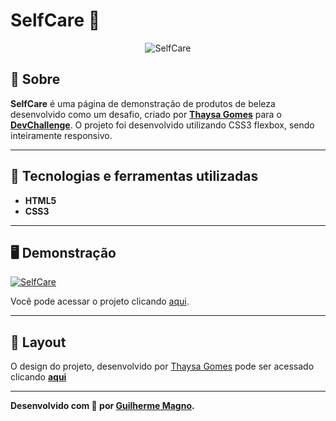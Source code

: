 # SelfCare 🌿
<p align="center">
<img src="https://i.imgur.com/TZTeNTO.png" alt="SelfCare" title="SelfCare">
</p>

## 📖 Sobre   
**SelfCare** é uma página de demonstração de produtos de beleza desenvolvido como um desafio, criado por **[Thaysa Gomes](https://github.com/thaysagomes)** para o **[DevChallenge](https://www.devchallenge.com.br/)**. O projeto foi desenvolvido utilizando CSS3 flexbox, sendo inteiramente responsivo.

---

## 🚀 Tecnologias e ferramentas utilizadas
- **HTML5**
- **CSS3**

---

## 🖥️ Demonstração
[![SelfCare](https://i.imgur.com/1SyiQwb.png "Clique para acessar o projeto")](https://devmagno.github.io/coding-challenges/challenges/SelfCare/index.html "Clique para acessar o projeto")   

Você pode acessar o projeto clicando [aqui](https://devmagno.github.io/coding-challenges/challenges/SelfCare/index.html ).

---

## 🔖 Layout
O design do projeto, desenvolvido por [Thaysa Gomes](https://github.com/thaysagomes) pode ser acessado clicando **[aqui](https://www.figma.com/file/d3XuxUt94vr0o4kBSo7IHC/Dev-Challenge?node-id=0%3A1)**

---

**Desenvolvido com 💚 por [Guilherme Magno](https://github.com/devmagno/).**